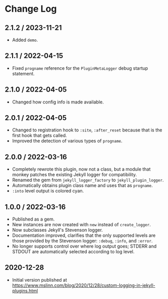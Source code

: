 # Change Log

## 2.1.2 / 2023-11-21

* Added `demo`.


## 2.1.1 / 2022-04-15

* Fixed `progname` reference for the `PluginMetaLogger` debug startup statement.


## 2.1.0 / 2022-04-05

* Changed how config info is made available.


## 2.0.1 / 2022-04-05

* Changed to registration hook to `:site`, `:after_reset` because that is the first hook that gets called.
* Improved the detection of various types of `progname`.


## 2.0.0 / 2022-03-16

* Completely rewrote this plugin, now not a class,
  but a module that monkey patches the existing Jekyll logger for compatibility.
* Renamed the gem from `jekyll_logger_factory` to `jekyll_plugin_logger`.
* Automatically obtains plugin class name and uses that as `progname`.
* `:into` level output is colored cyan.


## 1.0.0 / 2022-03-16

* Published as a gem.
* New instances are now created with `new` instead of `create_logger`.
* Now subclasses Jekyll's Stevenson logger.
* Documentation improved, clarifies that the only supported levels are those provided by the
  Stevenson logger: `:debug`, `:info`, and `:error`.
* No longer supports control over where log output goes; STDERR and STDOUT are automatically selected according to log level.


## 2020-12-28

* Initial version published at https://www.mslinn.com/blog/2020/12/28/custom-logging-in-jekyll-plugins.html
